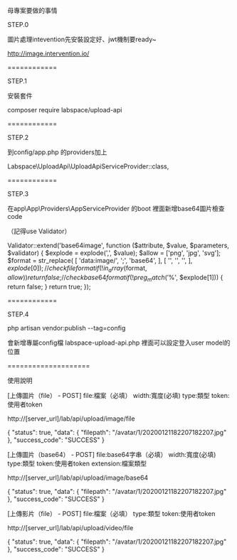 

母專案要做的事情

STEP.0 

圖片處理intevention先安裝設定好、jwt機制要ready~

http://image.intervention.io/

============

STEP.1

安裝套件

composer require labspace/upload-api


============


STEP.2

到config/app.php 的providers加上

Labspace\UploadApi\UploadApiServiceProvider::class,

============

STEP.3

在app\App\Providers\AppServiceProvider 的boot 裡面新增base64圖片檢查code

（記得use Validator）

Validator::extend('base64image', function ($attribute, $value, $parameters, $validator) {
            $explode = explode(',', $value);
            $allow = ['png', 'jpg', 'svg'];
            $format = str_replace(
                [
                    'data:image/',
                    ';',
                    'base64',
                ],
                [
                    '', '', '',
                ],
                $explode[0]
            );
            // check file format
            if (!in_array($format, $allow)) {
                return false;
            }
            // check base64 format
            if (!preg_match('%^[a-zA-Z0-9/+]*={0,2}$%', $explode[1])) {
                return false;
            }
            return true;
        });


============

STEP.4

php artisan vendor:publish --tag=config

 會新增專屬config檔
 labspace-upload-api.php
 裡面可以設定登入user model的位置


====================

使用說明


[上傳圖片（file） - POST]
file:檔案（必填）
width:寬度(必填)
type:類型
token:使用者token

http://[server_url]/lab/api/upload/image/file

{
    "status": true,
    "data": {
        "filepath": "/avatar/1/20200121182207182207.jpg"
    },
    "success_code": "SUCCESS"
}




[上傳圖片（base64） - POST]
file:base64字串（必填）
width:寬度(必填)
type:類型
token:使用者token
extension:檔案類型

http://[server_url]/lab/api/upload/image/base64

{
    "status": true,
    "data": {
        "filepath": "/avatar/1/20200121182207182207.jpg"
    },
    "success_code": "SUCCESS"
}





[上傳影片（file） - POST]
file:檔案（必填）
type:類型
token:使用者token

http://[server_url]/lab/api/upload/video/file

{
    "status": true,
    "data": {
        "filepath": "/avatar/1/20200121182207182207.jpg"
    },
    "success_code": "SUCCESS"
}